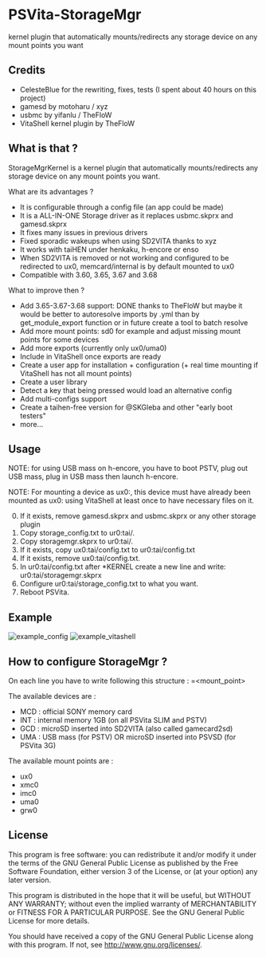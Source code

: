 # PSVita-StorageMgr
kernel plugin that automatically mounts/redirects any storage device on any mount points you want


## Credits
* CelesteBlue for the rewriting, fixes, tests (I spent about 40 hours on this project)
* gamesd by motoharu / xyz
* usbmc by yifanlu / TheFloW
* VitaShell kernel plugin by TheFloW

## What is that ?
StorageMgrKernel is a kernel plugin that automatically mounts/redirects any storage device on any mount points you want.

What are its advantages ?
- It is configurable through a config file (an app could be made)
- It is a ALL-IN-ONE Storage driver as it replaces usbmc.skprx and gamesd.skprx
- It fixes many issues in previous drivers
- Fixed sporadic wakeups when using SD2VITA thanks to xyz
- It works with taiHEN under henkaku, h-encore or enso
- When SD2VITA is removed or not working and configured to be redirected to ux0, memcard/internal is by default mounted to ux0
- Compatible with 3.60, 3.65, 3.67 and 3.68

What to improve then ?
- Add 3.65-3.67-3.68 support: DONE thanks to TheFloW but maybe it would be better to autoresolve imports by .yml than by get_module_export function or in future create a tool to batch resolve
- Add more mount points: sd0 for example and adjust missing mount points for some devices
- Add more exports (currently only ux0/uma0)
- Include in VitaShell once exports are ready
- Create a user app for installation + configuration (+ real time mounting if VitaShell has not all mount points)
- Create a user library
- Detect a key that being pressed would load an alternative config
- Add multi-configs support
- Create a taihen-free version for @SKGleba and other "early boot testers"
- more...

## Usage
NOTE: for using USB mass on h-encore, you have to boot PSTV, plug out USB mass, plug in USB mass then launch h-encore.

NOTE: For mounting a device as ux0:, this device must have already been mounted as ux0: using VitaShell at least once to have necessary files on it.

0. If it exists, remove gamesd.skprx and usbmc.skprx or any other storage plugin
1. Copy storage_config.txt to ur0:tai/.
2. Copy storagemgr.skprx to ur0:tai/.
3. If it exists, copy ux0:tai/config.txt to ur0:tai/config.txt
4. If it exists, remove ux0:tai/config.txt.
5. In ur0:tai/config.txt after *KERNEL create a new line and write: ur0:tai/storagemgr.skprx
6. Configure ur0:tai/storage_config.txt to what you want.
7. Reboot PSVita.

## Example
![example_config](https://user-images.githubusercontent.com/20444249/37112629-46eb83dc-2243-11e8-8aae-c6ff36478c0a.jpg)
![example_vitashell](https://user-images.githubusercontent.com/20444249/37112630-4712d5f4-2243-11e8-9da9-29d1750d8767.png)


## How to configure StorageMgr ?

On each line you have to write following this structure :
	<device>=<mount_point>

The available devices are :
- MCD : official SONY memory card
- INT : internal memory 1GB (on all PSVita SLIM and PSTV)
- GCD : microSD inserted into SD2VITA (also called gamecard2sd)
- UMA : USB mass (for PSTV) OR microSD inserted into PSVSD (for PSVita 3G)

The available mount points are :
- ux0
- xmc0
- imc0
- uma0
- grw0

## License

This program is free software: you can redistribute it and/or modify
it under the terms of the GNU General Public License as published by
the Free Software Foundation, either version 3 of the License, or
(at your option) any later version.

This program is distributed in the hope that it will be useful,
but WITHOUT ANY WARRANTY; without even the implied warranty of
MERCHANTABILITY or FITNESS FOR A PARTICULAR PURPOSE.  See the
GNU General Public License for more details.

You should have received a copy of the GNU General Public License
along with this program.  If not, see <http://www.gnu.org/licenses/>.
